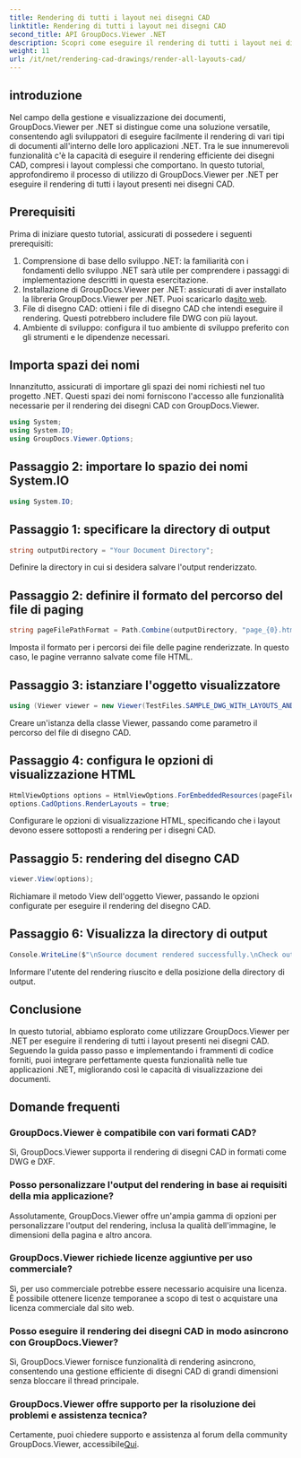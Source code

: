 ```yaml
---
title: Rendering di tutti i layout nei disegni CAD
linktitle: Rendering di tutti i layout nei disegni CAD
second_title: API GroupDocs.Viewer .NET
description: Scopri come eseguire il rendering di tutti i layout nei disegni CAD utilizzando GroupDocs.Viewer per .NET. Segui il nostro tutorial completo per un'integrazione perfetta.
weight: 11
url: /it/net/rendering-cad-drawings/render-all-layouts-cad/
---
```

## introduzione
Nel campo della gestione e visualizzazione dei documenti, GroupDocs.Viewer per .NET si distingue come una soluzione versatile, consentendo agli sviluppatori di eseguire facilmente il rendering di vari tipi di documenti all'interno delle loro applicazioni .NET. Tra le sue innumerevoli funzionalità c'è la capacità di eseguire il rendering efficiente dei disegni CAD, compresi i layout complessi che comportano. In questo tutorial, approfondiremo il processo di utilizzo di GroupDocs.Viewer per .NET per eseguire il rendering di tutti i layout presenti nei disegni CAD. 
## Prerequisiti
Prima di iniziare questo tutorial, assicurati di possedere i seguenti prerequisiti:
1. Comprensione di base dello sviluppo .NET: la familiarità con i fondamenti dello sviluppo .NET sarà utile per comprendere i passaggi di implementazione descritti in questa esercitazione.
2.  Installazione di GroupDocs.Viewer per .NET: assicurati di aver installato la libreria GroupDocs.Viewer per .NET. Puoi scaricarlo da[sito web](https://releases.groupdocs.com/viewer/net/).
3. File di disegno CAD: ottieni i file di disegno CAD che intendi eseguire il rendering. Questi potrebbero includere file DWG con più layout.
4. Ambiente di sviluppo: configura il tuo ambiente di sviluppo preferito con gli strumenti e le dipendenze necessari.

## Importa spazi dei nomi
Innanzitutto, assicurati di importare gli spazi dei nomi richiesti nel tuo progetto .NET. Questi spazi dei nomi forniscono l'accesso alle funzionalità necessarie per il rendering dei disegni CAD con GroupDocs.Viewer.

```csharp
using System;
using System.IO;
using GroupDocs.Viewer.Options;
```
## Passaggio 2: importare lo spazio dei nomi System.IO
```csharp
using System.IO;
```
## Passaggio 1: specificare la directory di output
```csharp
string outputDirectory = "Your Document Directory";
```
Definire la directory in cui si desidera salvare l'output renderizzato.
## Passaggio 2: definire il formato del percorso del file di paging
```csharp
string pageFilePathFormat = Path.Combine(outputDirectory, "page_{0}.html");
```
Imposta il formato per i percorsi dei file delle pagine renderizzate. In questo caso, le pagine verranno salvate come file HTML.
## Passaggio 3: istanziare l'oggetto visualizzatore
```csharp
using (Viewer viewer = new Viewer(TestFiles.SAMPLE_DWG_WITH_LAYOUTS_AND_LAYERS))
```
Creare un'istanza della classe Viewer, passando come parametro il percorso del file di disegno CAD.
## Passaggio 4: configura le opzioni di visualizzazione HTML
```csharp
HtmlViewOptions options = HtmlViewOptions.ForEmbeddedResources(pageFilePathFormat);
options.CadOptions.RenderLayouts = true;
```
Configurare le opzioni di visualizzazione HTML, specificando che i layout devono essere sottoposti a rendering per i disegni CAD.
## Passaggio 5: rendering del disegno CAD
```csharp
viewer.View(options);
```
Richiamare il metodo View dell'oggetto Viewer, passando le opzioni configurate per eseguire il rendering del disegno CAD.
## Passaggio 6: Visualizza la directory di output
```csharp
Console.WriteLine($"\nSource document rendered successfully.\nCheck output in {outputDirectory}.");
```
Informare l'utente del rendering riuscito e della posizione della directory di output.

## Conclusione
In questo tutorial, abbiamo esplorato come utilizzare GroupDocs.Viewer per .NET per eseguire il rendering di tutti i layout presenti nei disegni CAD. Seguendo la guida passo passo e implementando i frammenti di codice forniti, puoi integrare perfettamente questa funzionalità nelle tue applicazioni .NET, migliorando così le capacità di visualizzazione dei documenti.
## Domande frequenti
### GroupDocs.Viewer è compatibile con vari formati CAD?
Sì, GroupDocs.Viewer supporta il rendering di disegni CAD in formati come DWG e DXF.
### Posso personalizzare l'output del rendering in base ai requisiti della mia applicazione?
Assolutamente, GroupDocs.Viewer offre un'ampia gamma di opzioni per personalizzare l'output del rendering, inclusa la qualità dell'immagine, le dimensioni della pagina e altro ancora.
### GroupDocs.Viewer richiede licenze aggiuntive per uso commerciale?
Sì, per uso commerciale potrebbe essere necessario acquisire una licenza. È possibile ottenere licenze temporanee a scopo di test o acquistare una licenza commerciale dal sito web.
### Posso eseguire il rendering dei disegni CAD in modo asincrono con GroupDocs.Viewer?
Sì, GroupDocs.Viewer fornisce funzionalità di rendering asincrono, consentendo una gestione efficiente di disegni CAD di grandi dimensioni senza bloccare il thread principale.
### GroupDocs.Viewer offre supporto per la risoluzione dei problemi e assistenza tecnica?
 Certamente, puoi chiedere supporto e assistenza al forum della community GroupDocs.Viewer, accessibile[Qui](https://forum.groupdocs.com/c/viewer/9).
